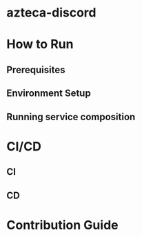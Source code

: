 # azteca-discord

# How to Run

## Prerequisites

## Environment Setup

## Running service composition

# CI/CD

## CI

## CD

# Contribution Guide